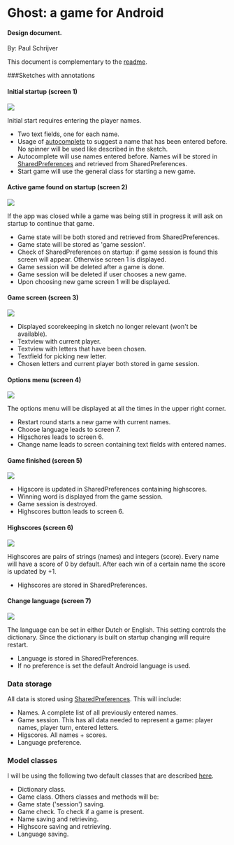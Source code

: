 # Ghost: a game for Android 
#### Design document.
By: Paul Schrijver

This document is complementary to the [readme](https://github.com/pschrijver/appstudio/tree/master/GhostProject).

###Sketches with annotations

#### Initial startup (screen 1)

![](https://raw.githubusercontent.com/pschrijver/appstudio/master/GhostProject/doc/initialstart.jpg)

Initial start requires entering the player names.
* Two text fields, one for each name.
* Usage of [autocomplete](http://developer.android.com/guide/topics/ui/controls/text.html) to suggest a name that has been entered before. No spinner will be used like described in the sketch.
* Autocomplete will use names entered before. Names will be stored in [SharedPreferences](http://developer.android.com/training/basics/data-storage/shared-preferences.html) and retrieved from SharedPreferences.
* Start game will use the general class for starting a new game.

#### Active game found on startup (screen 2)

![](https://raw.githubusercontent.com/pschrijver/appstudio/master/GhostProject/doc/gamefound.jpg)

If the app was closed while a game was being still in progress it will ask on startup to continue that game.
* Game state will be both stored and retrieved from SharedPreferences.
* Game state will be stored as 'game session'.
* Check of SharedPreferences on startup: if game session is found this screen will appear. Otherwise screen 1 is displayed.
* Game session will be deleted after a game is done.
* Game session will be deleted if user chooses a new game.
* Upon choosing new game screen 1 will be displayed.

#### Game screen (screen 3)

![](https://raw.githubusercontent.com/pschrijver/appstudio/master/GhostProject/doc/ghost.jpg)

* Displayed scorekeeping in sketch no longer relevant (won't be available).
* Textview with current player.
* Textview with letters that have been chosen.
* Textfield for picking new letter.
* Chosen letters and current player both stored in game session.

#### Options menu (screen 4)

![](https://raw.githubusercontent.com/pschrijver/appstudio/master/GhostProject/doc/menu.jpg)

The options menu will be displayed at all the times in the upper right corner.
* Restart round starts a new game with current names.
* Choose language leads to screen 7.
* Higschores leads to screen 6.
* Change name leads to screen containing text fields with entered names.


#### Game finished (screen 5)

![](https://raw.githubusercontent.com/pschrijver/appstudio/master/GhostProject/doc/gameover.jpg)

* Higscore is updated in SharedPreferences containing highscores.
* Winning word is displayed from the game session.
* Game session is destroyed.
* Highscores button leads to screen 6.

#### Highscores (screen 6)

![](https://raw.githubusercontent.com/pschrijver/appstudio/master/GhostProject/doc/highscores.jpg)

Highscores are pairs of strings (names) and integers (score). Every name will have a score of 0 by default. After each win of a certain name the score is updated by +1.
* Highscores are stored in SharedPreferences.


#### Change language (screen 7)

![](https://raw.githubusercontent.com/pschrijver/appstudio/master/GhostProject/doc/changelanguage.jpg)

The language can be set in either Dutch or English. This setting controls the dictionary. Since the dictionary is built on startup changing will require restart.
* Language is stored in SharedPreferences.
* If no preference is set the default Android language is used.

### Data storage
All data is stored using [SharedPreferences](http://developer.android.com/training/basics/data-storage/shared-preferences.html). This will include:
* Names. A complete list of all previously entered names.
* Game session. This has all data needed to represent a game: player names, player turn, entered letters.
* Higscores. All names + scores.
* Language preference.

### Model classes
I will be using the following two default classes that are described [here](http://apps.mprog.nl/project/week-3-model-classes).
* Dictionary class.
* Game class.
Others classes and methods will be:
* Game state ('session') saving.
* Game check. To check if a game is present.
* Name saving and retrieving.
* Highscore saving and retrieving.
* Language saving.
